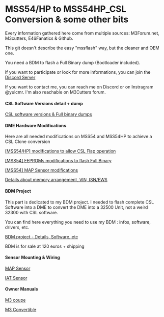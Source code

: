 # MSS54/HP to MSS54HP_CSL Conversion & some other bits

Every information gathered here come from multiple sources: M3Forum.net, M3cutters, E46Fanatics & Github.

This git doesn't describe the easy "mssflash" way, but the cleaner and OEM one.

You need a BDM to flash a Full Binary dump (Bootloader included).

If you want to participate or look for more informations, you can join the [Discord Server](https://discord.gg/yFSxMxN)

If you want to contact me, you can reach me on Discord or on Instragram @yulcmr. I'm also reachable on M3Cutters forum.

#### CSL Software Versions detail + dump

[CSL software versions & Full binary dumps](/CSL_full_binary_dump/csl_versions.mkd)

#### DME Hardware Modifications

Here are all needed modifications on MSS54 and MSS54HP to achieve a CSL Clone conversion

[[MSS54/HP] modifications to allow CSL Flap operation](/hardware_modifications/CSL_flap.mkd)

[[MSS54] EEPROMs modifications to flash Full Binary](/hardware_modifications/eeprom_chips.mkd)

[[MSS54] MAP Sensor modifications](/hardware_modifications/MAP_Sensor.mkd)

[Details about memory arrangement, VIN, ISN/EWS](/hardware_modifications/memory_arrangement.mkd)

#### BDM Project

This part is dedicated to my BDM project. I needed to flash complete CSL Software into a DME to convert the DME into a 32500 Unit, not a weird 32300 with CSL software.

You can find here everything you need to use my BDM : infos, software, drivers, etc.

[BDM project - Details, Software, etc](/hardware_modifications/BDM.mkd)

BDM is for sale at 120 euros + shipping

#### Sensor Mounting & Wiring

[MAP Sensor](/mounting/Map_mounting.mkd)

[IAT Sensor](/mounting/Iat_mounting.mkd)

#### Owner Manuals

[M3 coupe](/docs/BMW-E46-Pre-LCI-M3-Coupe-owners-manual.pdf)

[M3 Convertible](/docs/BMW-E46-LCI-M3-Convertible-owners-manual.pdf)

